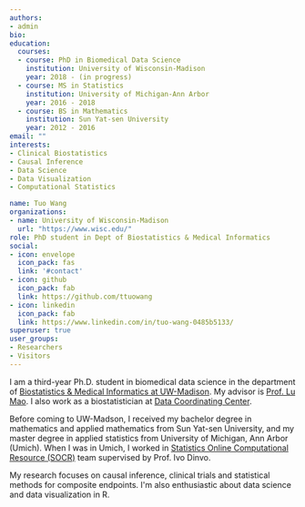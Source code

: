 ```yaml
---
authors:
- admin
bio: 
education:
  courses:
  - course: PhD in Biomedical Data Science
    institution: University of Wisconsin-Madison
    year: 2018 - (in progress)
  - course: MS in Statistics
    institution: University of Michigan-Ann Arbor
    year: 2016 - 2018
  - course: BS in Mathematics
    institution: Sun Yat-sen University
    year: 2012 - 2016
email: ""
interests:
- Clinical Biostatistics
- Causal Inference
- Data Science
- Data Visualization
- Computational Statistics

name: Tuo Wang
organizations:
- name: University of Wisconsin-Madison
  url: "https://www.wisc.edu/"
role: PhD student in Dept of Biostatistics & Medical Informatics
social:
- icon: envelope
  icon_pack: fas
  link: '#contact'
- icon: github
  icon_pack: fab
  link: https://github.com/ttuowang
- icon: linkedin
  icon_pack: fab
  link: https://www.linkedin.com/in/tuo-wang-0485b5133/
superuser: true
user_groups:
- Researchers
- Visitors
---
```


I am a third-year Ph.D. student in biomedical data science in the department of [Biostatistics & Medical Informatics at UW-Madison](https://biostat.wiscweb.wisc.edu/). My advisor is [Prof. Lu Mao](https://sites.google.com/view/lmaowisc/home). I also work as a biostatistician at [Data Coordinating Center](https://biostat.wiscweb.wisc.edu/research/clinical-trials/data-coordinating-center/).

Before coming to UW-Madson, I received my bachelor degree in mathematics and applied mathematics from Sun Yat-sen University, and my master degree in applied statistics from University of Michigan, Ann Arbor (Umich). When I was in Umich, I worked in [Statistics Online Computational Resource (SOCR)](http://www.socr.umich.edu/) team supervised by Prof. Ivo Dinvo.

My research focuses on causal inference, clinical trials and statistical methods for composite endpoints. I'm also enthusiastic about data science and data visualization in R. 

